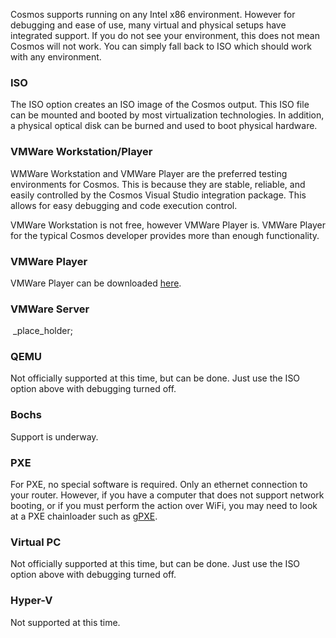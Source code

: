 Cosmos supports running on any Intel x86 environment. However for debugging
and ease of use, many virtual and physical setups have integrated support. If
you do not see your environment, this does not mean Cosmos will not work. You
can simply fall back to ISO which should work with any environment.

###  ISO

The ISO option creates an ISO image of the Cosmos output. This ISO file can be
mounted and booted by most virtualization technologies. In addition, a physical
optical disk can be burned and used to boot physical hardware.

###  VMWare Workstation/Player

WMWare Workstation and VMWare Player are the preferred testing environments
for Cosmos. This is because they are stable, reliable, and easily controlled
by the Cosmos Visual Studio integration package. This allows for easy debugging and code execution control.

VMWare Workstation is not free, however VMWare Player is. VMWare Player for
the typical Cosmos developer provides more than enough functionality.

###  VMWare Player

VMWare Player can be downloaded [ here](http://vmware.com/download/player/).

###  VMWare Server

&nbsp;_place_holder;

###  QEMU

Not officially supported at this time, but can be done. Just use the ISO option above with debugging turned off.

### Bochs

Support is underway.

### PXE

For PXE, no special software is required. Only an ethernet connection to your router. However, if you have a computer that does not support network booting, or if you must perform the action over WiFi, you may need to look at a PXE chainloader such as [gPXE](#).

### Virtual PC

Not officially supported at this time, but can be done. Just use the ISO option above with debugging turned off.

### Hyper-V

Not supported at this time.
